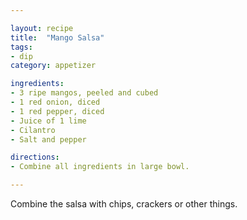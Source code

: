 ```yaml
---

layout: recipe
title:  "Mango Salsa"
tags: 
- dip
category: appetizer

ingredients:
- 3 ripe mangos, peeled and cubed
- 1 red onion, diced
- 1 red pepper, diced
- Juice of 1 lime
- Cilantro
- Salt and pepper

directions:
- Combine all ingredients in large bowl.

---
```


Combine the salsa with chips, crackers or other things.